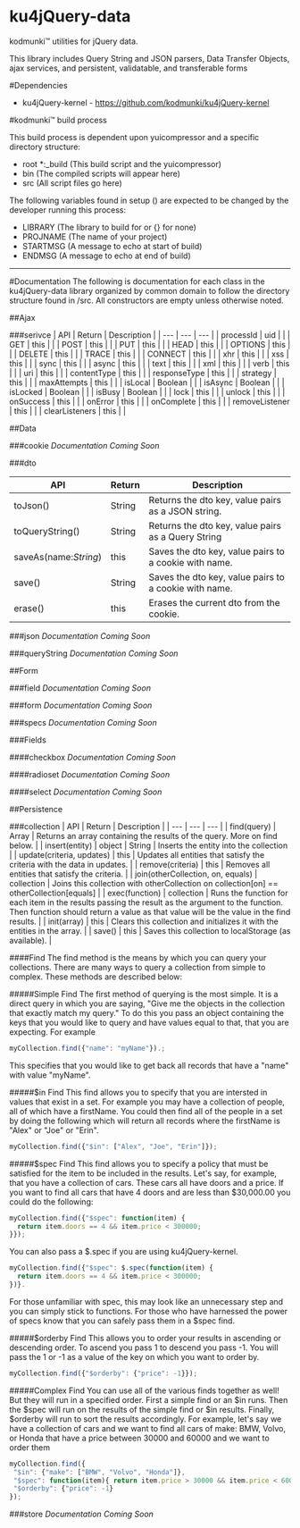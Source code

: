 ku4jQuery-data
==============

kodmunki™ utilities for jQuery data.

This library includes Query String and JSON parsers, Data Transfer Objects, ajax services, and persistent, validatable, and transferable forms

#Dependencies
* ku4jQuery-kernel - https://github.com/kodmunki/ku4jQuery-kernel

#kodmunki™ build process

This build process is dependent upon yuicompressor and a specific directory structure:

* root
 *:_build (This build script and the yuicompressor)
 * bin (The compiled scripts will appear here)
 * src (All script files go here)

The following variables found in setup () are
expected to be changed by the developer running
this process:

* LIBRARY (The library to build for or {} for none)
* PROJNAME (The name of your project)
* STARTMSG (A message to echo at start of build)
* ENDMSG (A message to echo at end of build)

---

#Documentation
The following is documentation for each class in the ku4jQuery-data library organized by common domain to follow the
directory structure found in /src. All constructors are empty unless otherwise noted.

##Ajax

###serivce
| API | Return | Description |
| --- | --- | --- |
| processId | uid |  |
| GET | this |  |
| POST | this |  |
| PUT | this |  |
| HEAD | this |  |
| OPTIONS | this |  |
| DELETE | this |  |
| TRACE | this |  |
| CONNECT | this |  |
| xhr | this |  |
| xss | this |  |
| sync | this |  |
| async | this |  |
| text | this |  |
| xml | this |  |
| verb | this |  |
| uri | this |  |
| contentType | this |  |
| responseType | this |  |
| strategy | this |  |
| maxAttempts | this |  |
| isLocal | Boolean |  |
| isAsync | Boolean |  |
| isLocked | Boolean |  |
| isBusy | Boolean |  |
| lock | this |  |
| unlock | this |  |
| onSuccess | this |  |
| onError | this |  |
| onComplete | this |  |
| removeListener | this |  |
| clearListeners | this |  |

##Data

###cookie
_Documentation Coming Soon_

###dto

| API | Return | Description |
| --- | --- | --- |
| toJson() | String | Returns the dto key, value pairs as a JSON string. |
| toQueryString() | String | Returns the dto key, value pairs as a Query String |
| saveAs(name:_String_) | this | Saves the dto key, value pairs to a cookie with name. |
| save() | String | Saves the dto key, value pairs to a cookie with name. |
| erase() | this | Erases the current dto from the cookie. |

###json
_Documentation Coming Soon_

###queryString
_Documentation Coming Soon_

##Form

###field
_Documentation Coming Soon_

###form
_Documentation Coming Soon_

###specs
_Documentation Coming Soon_

###Fields

####checkbox
_Documentation Coming Soon_

####radioset
_Documentation Coming Soon_

####select
_Documentation Coming Soon_

##Persistence

###collection
| API | Return | Description |
| --- | --- | --- |
| find(query) | Array | Returns an array containing the results of the query. More on find below. |
| insert(entity) | object | String | Inserts the entity into the collection |
| update(criteria, updates) | this | Updates all entities that satisfy the criteria with the data in updates. |
| remove(criteria) | this | Removes all entities that satisfy the criteria. |
| join(otherCollection, on, equals) | collection | Joins this collection with otherCollection on collection[on] == otherCollection[equals] |
| exec(function) | collection | Runs the function for each item in the results passing the result as the argument to the function. Then function should return a value as that value will be the value in the find results. |
| init(array) | this | Clears this collection and initializes it with the entities in the array. |
| save() | this | Saves this collection to localStorage (as available). |

####Find
The find method is the means by which you can query your collections. There are many ways to query a collection from
simple to complex. These methods are described below:

#####Simple Find
The first method of querying is the most simple. It is a direct query in which you are saying, "Give me
the objects in the collection that exactly match my query." To do this you pass an object containing the keys that you
would like to query and have values equal to that, that you are expecting. For example
```javascript
myCollection.find({"name": "myName"}).;
```
This specifies that you would like to get back all records that have a "name" with value "myName".

#####$in Find
This find allows you to specify that you are intersted in values that exist in a set. For example you may
have a collection of people, all of which have a firstName. You could then find all of the people in a set by doing the following
which will return all records where the firstName is "Alex" or "Joe" or "Erin".
```javascript
myCollection.find({"$in": ["Alex", "Joe", "Erin"]});
```

#####$spec Find
This find allows you to specify a policy that must be satisfied for the item to be included in the results.
Let's say, for example, that you have a collection of cars. These cars all have doors and a price. If you want to find
all cars that have 4 doors and are less than $30,000.00 you could do the following:
```javascript
myCollection.find({"$spec": function(item) {
  return item.doors == 4 && item.price < 300000;
}});
```
You can also pass a $.spec if you are using ku4jQuery-kernel.
```javascript
myCollection.find({"$spec": $.spec(function(item) {
  return item.doors == 4 && item.price < 300000;
})}.
```
For those unfamiliar with spec, this may look like an unnecessary step and you can simply stick to functions.
For those who have harnessed the power of specs know that you can safely pass them in a $spec find.

#####$orderby Find
This allows you to order your results in ascending or descending order. To ascend you pass 1 to descend you pass -1. You
will pass the 1 or -1 as a value of the key on which you want to order by.
```javascript
myCollection.find({"$orderby": {"price": -1}});
```

#####Complex Find
You can use all of the various finds together as well! But they will run in a specified order. First a simple find or
an $in runs. Then the $spec will run on the results of the simple find or $in results. Finally, $orderby will run to
sort the results accordingly. For example, let's say we have a collection of cars and we want to find all cars of make:
BMW, Volvo, or Honda that have a price between 30000 and 60000 and we want to order them
```javascript
myCollection.find({
 "$in": {"make": ["BMW", "Volvo", "Honda"]},
 "$spec": function(item){ return item.price > 30000 && item.price < 60000; },
 "$orderby": {"price": -1}
});
```

###store
_Documentation Coming Soon_

